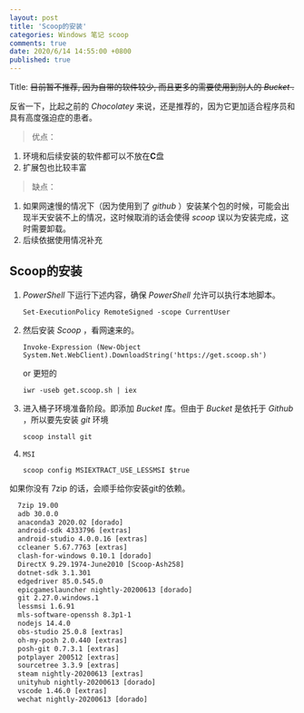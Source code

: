```yaml
---
layout: post
title: 'Scoop的安装'
categories: Windows 笔记 scoop
comments: true
date: 2020/6/14 14:55:00 +0800
published: true
---
```


Title: ~~目前暂不推荐, 因为自带的软件较少, 而且更多的需要使用到别人的 *Bucket* .~~

反省一下，比起之前的 _Chocolatey_ 来说，还是推荐的，因为它更加适合程序员和具有高度强迫症的患者。

> 优点：

1. 环境和后续安装的软件都可以不放在**C**盘
2. 扩展包也比较丰富

> 缺点：

1. 如果网速慢的情况下（因为使用到了 _github_ ）安装某个包的时候，可能会出现半天安装不上的情况，这时候取消的话会使得 _scoop_ 误以为安装完成，这时需要卸载。
2. 后续依据使用情况补充

## Scoop的安装

1. _PowerShell_ 下运行下述内容，确保 _PowerShell_ 允许可以执行本地脚本。

    `Set-ExecutionPolicy RemoteSigned -scope CurrentUser`

2. 然后安装 _Scoop_ ，看网速来的。

    `Invoke-Expression (New-Object System.Net.WebClient).DownloadString('https://get.scoop.sh')`

    or 更短的

    `iwr -useb get.scoop.sh | iex`

3. 进入桶子环境准备阶段。即添加 _Bucket_ 库。但由于 _Bucket_ 是依托于 _Github_ ，所以要先安装 _git_ 环境

    `scoop install git`

4. `MSI`

    `scoop config MSIEXTRACT_USE_LESSMSI $true`

如果你没有 7zip 的话，会顺手给你安装git的依赖。

```txt
  7zip 19.00
  adb 30.0.0
  anaconda3 2020.02 [dorado]
  android-sdk 4333796 [extras]
  android-studio 4.0.0.16 [extras]
  ccleaner 5.67.7763 [extras]
  clash-for-windows 0.10.1 [dorado]
  DirectX 9.29.1974-June2010 [Scoop-Ash258]
  dotnet-sdk 3.1.301
  edgedriver 85.0.545.0
  epicgameslauncher nightly-20200613 [dorado]
  git 2.27.0.windows.1
  lessmsi 1.6.91
  mls-software-openssh 8.3p1-1
  nodejs 14.4.0
  obs-studio 25.0.8 [extras]
  oh-my-posh 2.0.440 [extras]
  posh-git 0.7.3.1 [extras]
  potplayer 200512 [extras]
  sourcetree 3.3.9 [extras]
  steam nightly-20200613 [extras]
  unityhub nightly-20200613 [dorado]
  vscode 1.46.0 [extras]
  wechat nightly-20200613 [dorado]
```
